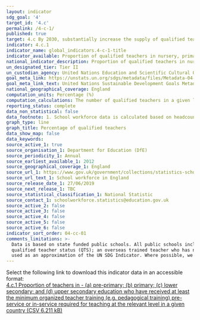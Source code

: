 ```yaml
---
layout: indicator
sdg_goal: '4'
target_id: '4.c'
permalink: /4-c-1/
published: true
target: 4.c By 2030, substantially increase the supply of qualified teachers, including through international cooperation for teacher training in developing countries, especially least developed countries and small island developing States
indicator: 4.c.1
indicator_name: global_indicators.4-c-1-title
indicator_available: Proportion of qualified teachers in nursery, primary and secondary education
national_indicator_description: Proportion of qualified teachers in nursery, primary and secondary education in England
un_designated_tier: Tier II
un_custodian_agency: United Nations Education and Scientific Cultural Organisation - Institute of Statistics (UNESCO-UIS)
goal_meta_link: https://unstats.un.org/sdgs/metadata/files/Metadata-04-0C-01.pdf 
goal_meta_link_text: United Nations Sustainable Development Goals Metadata (PDF 218 KB)
national_geographical_coverage: England
computation_units: Percentage (%)
computation_calculations: The number of qualified teachers in a given level of education is expressed as a percentage of all (qualified and unqualified) teachers in that level of education.
reporting_status: complete
data_non_statistical: false
data_footnote: 1. School workforce data is calculated based on headcount. This means the figures may differ slightly from other figures available in the public domain which may use figures for the full time equivalent.
graph_type: line
graph_title: Percentage of qualified teachers
data_show_map: false
data_keywords:  
source_active_1: true
source_organisation_1: Department for Education (DfE)
source_periodicity_1: Annual
source_earliest_available_1: 2012
source_geographical_coverage_1: England
source_url_1: https://www.gov.uk/government/collections/statistics-school-workforce
source_url_text_1: School workforce in England
source_release_date_1: 27/06/2019
source_next_release_1: TBC
source_statistical_classification_1: National Statistic
source_contact_1: schoolworkforce.statistics@education.gov.uk
source_active_2: false
source_active_3: false
source_active_4: false
source_active_5: false
source_active_6: false
indicator_sort_order: 04-cc-01
comments_limitations: >-
  Data is based on state funded public schools. All public schools include - nursery, primary, secondary, special and centrally employed schools. The proportion of qualified teachers includes both full and part time teachers. An unqualified teacher is either a trainee working towards
  qualified teacher status (QTS); an overseas trained teacher who has not exceeded the four years they are allowed to teach without having QTS; or an instructor who has a particular skill who can be employed for so long as a qualified teacher is not available.   This indicator is being
  used as an approximation of the UN SDG Indicator. Where possible, we will work to identify or develop UK data to meet the global indicator specification. This indicator has not been identified in collaboration with topic experts.
---
```

Select the following link to download this indicator data in an accessible format:<br>[4.c.1 Proportion of teachers in - (a) pre-primary; (b) primary; (c) lower secondary; and (d) upper secondary education who have received at least the minimum organized teacher training (e.g. pedagogical training) pre-service or in-service required for teaching at the relevant level in a given country (CSV 6.211 kB)](https://sustainabledevelopment-uk.github.io/sdg-data/data/4-c-1.csv)
